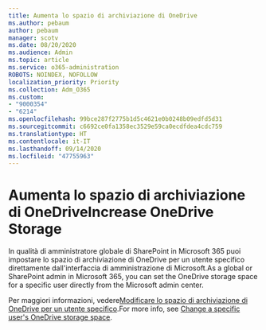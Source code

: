 ```yaml
---
title: Aumenta lo spazio di archiviazione di OneDrive
ms.author: pebaum
author: pebaum
manager: scotv
ms.date: 08/20/2020
ms.audience: Admin
ms.topic: article
ms.service: o365-administration
ROBOTS: NOINDEX, NOFOLLOW
localization_priority: Priority
ms.collection: Adm_O365
ms.custom:
- "9000354"
- "6214"
ms.openlocfilehash: 99bce287f2775b1d5c4621e0b0248b09edfd5d31
ms.sourcegitcommit: c6692ce0fa1358ec3529e59ca0ecdfdea4cdc759
ms.translationtype: HT
ms.contentlocale: it-IT
ms.lasthandoff: 09/14/2020
ms.locfileid: "47755963"
---
```

# <a name="increase-onedrive-storage"></a><span data-ttu-id="b3e63-102">Aumenta lo spazio di archiviazione di OneDrive</span><span class="sxs-lookup"><span data-stu-id="b3e63-102">Increase OneDrive Storage</span></span>

<span data-ttu-id="b3e63-103">In qualità di amministratore globale di SharePoint in Microsoft 365 puoi impostare lo spazio di archiviazione di OneDrive per un utente specifico direttamente dall'interfaccia di amministrazione di Microsoft.</span><span class="sxs-lookup"><span data-stu-id="b3e63-103">As a global or SharePoint admin in Microsoft 365, you can set the OneDrive storage space for a specific user directly from the Microsoft admin center.</span></span>  

<span data-ttu-id="b3e63-104">Per maggiori informazioni, vedere[Modificare lo spazio di archiviazione di OneDrive per un utente specifico](https://docs.microsoft.com/onedrive/change-user-storage).</span><span class="sxs-lookup"><span data-stu-id="b3e63-104">For more info, see [Change a specific user's OneDrive storage space](https://docs.microsoft.com/onedrive/change-user-storage).</span></span>